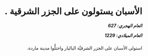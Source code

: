 <h1 dir="rtl">الأسبان يستولون على الجزر الشرقية .</h1>

<h5 dir="rtl">العام الهجري:  627

العام الميلادي: 1229

</h5>

<p dir="rtl">استولى الأسبان على الجزر الشرقيَّة الباليار واحتلُّوا مدينة ماردة.</p></br>
